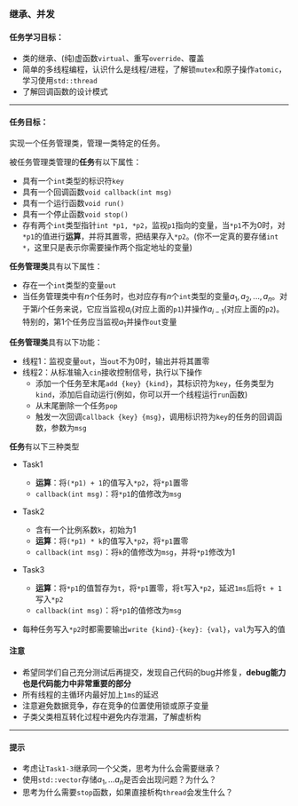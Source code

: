 ### **继承、并发**

#### 任务学习目标：

- 类的继承、(纯)虚函数`virtual`、重写`override`、覆盖
- 简单的多线程编程，认识什么是线程/进程，了解锁`mutex`和原子操作`atomic`，学习使用`std::thread`
- 了解回调函数的设计模式

---

#### 任务目标：

实现一个任务管理类，管理一类特定的任务。

被任务管理类管理的**任务**有以下属性：

- 具有一个`int`类型的标识符`key`
- 具有一个回调函数`void callback(int msg)`
- 具有一个运行函数`void run()`
- 具有一个停止函数`void stop()`
- 存有两个`int`类型指针`int *p1, *p2`，监视`p1`指向的变量，当`*p1`不为$0$时，对`*p1`的值进行**运算**，并将其置零，把结果存入`*p2`。(你不一定真的要存储`int *`，这里只是表示你需要操作两个指定地址的变量)

**任务管理类**具有以下属性：

- 存在一个`int`类型的变量`out`
- 当任务管理类中有$n$个任务时，也对应存有$n$个`int`类型的变量$a_1, a_2, ..., a_n$。对于第$i$个任务来说，它应当监视$a_i$(对应上面的`p1`)并操作$a_{i-1}$(对应上面的`p2`)。特别的，第$1$个任务应当监视$a_1$并操作`out`变量

**任务管理类**具有以下功能：

- 线程1：监视变量`out`，当`out`不为$0$时，输出并将其置零
- 线程2：从标准输入`cin`接收控制信号，执行以下操作
  - 添加一个任务至末尾`add {key} {kind}`，其标识符为`key`，任务类型为`kind`，添加后自动运行(例如，你可以开一个线程运行`run`函数)
  - 从末尾删除一个任务`pop`
  - 触发一次回调`callback {key} {msg}`，调用标识符为`key`的任务的回调函数，参数为`msg`

**任务**有以下三种类型

- Task1

  - **运算**：将`(*p1) + 1`的值写入`*p2`，将`*p1`置零
  - `callback(int msg)`：将`*p1`的值修改为`msg`
- Task2

  - 含有一个比例系数`k`，初始为$1$
  - **运算**：将`(*p1) * k`的值写入`*p2`，将`*p1`置零
  - `callback(int msg)`：将`k`的值修改为`msg`，并将`*p1`修改为1
- Task3

  - **运算**：将`*p1`的值暂存为`t`，将`*p1`置零，将`t`写入`*p2`，延迟`1ms`后将`t + 1`写入`*p2`
  - `callback(int msg)`：将`*p1`的值修改为`msg`
- 每种任务写入`*p2`时都需要输出`write {kind}-{key}: {val}`，`val`为写入的值

#### 注意

- 希望同学们自己充分测试后再提交，发现自己代码的bug并修复，**debug能力也是代码能力中非常重要的部分**
- 所有线程的主循环内最好加上`1ms`的延迟
- 注意避免数据竞争，存在竞争的位置使用锁或原子变量
- 子类父类相互转化过程中避免内存泄漏，了解虚析构

---

#### 提示

- 考虑让`Task1-3`继承同一个父类，思考为什么会需要继承？
- 使用`std::vector`存储$a_1,...a_n$是否会出现问题？为什么？
- 思考为什么需要`stop`函数，如果直接析构`thread`会发生什么？
